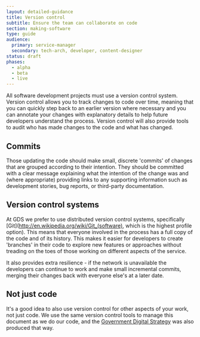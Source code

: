 ```yaml
---
layout: detailed-guidance
title: Version control
subtitle: Ensure the team can collaborate on code
section: making-software
type: guide
audience:
  primary: service-manager
  secondary: tech-arch, developer, content-designer
status: draft
phases:
  - alpha
  - beta
  - live
---
```


All software development projects must use a version control system. Version control allows you to track changes to code over time, meaning that you can quickly step back to an earlier version where necessary and you can annotate your changes with explanatory details to help future developers understand the process. Version control will also provide tools to audit who has made changes to the code and what has changed.

## Commits

Those updating the code should make small, discrete 'commits' of changes that are grouped according to their intention. They should be committed with a clear message explaining what the intention of the change was and (where appropriate) providing links to any supporting information such as development stories, bug reports, or third-party documentation.

## Version control systems

At GDS we prefer to use distributed version control systems, specifically [Git](http://en.wikipedia.org/wiki/Git_(software), which is the highest profile option). This means that everyone involved in the process has a full copy of the code and of its history. This makes it easier for developers to create 'branches' in their code to explore new features or approaches without treading on the toes of those working on different aspects of the service. 

It also provides extra resilience - if the network is unavailable the developers can continue to work and make small incremental commits, merging their changes back with everyone else's at a later date.

## Not just code

It's a good idea to also use version control for other aspects of your work, not just code. We use the same version control tools to manage this document as we do our code, and the [Government Digital Strategy](http://publications.cabinetoffice.gov.uk/digital/) was also produced that way.
